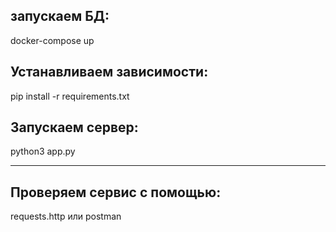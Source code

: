 ## запускаем БД:

docker-compose up

## Устанавливаем зависимости:

pip install -r requirements.txt

## Запускаем сервер:

python3 app.py

---

## Проверяем сервис с помощью:

requests.http или postman

